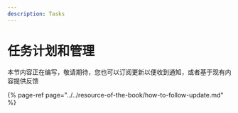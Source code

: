 ```yaml
---
description: Tasks
---
```


# 任务计划和管理

本节内容正在编写，敬请期待，您也可以订阅更新以便收到通知，或者基于现有内容提供反馈

{% page-ref page="../../resource-of-the-book/how-to-follow-update.md" %}



